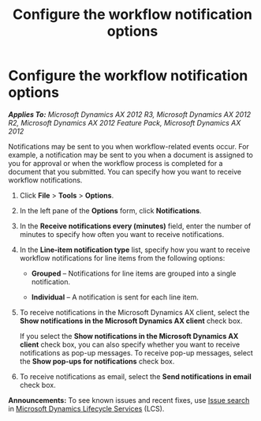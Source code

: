 ﻿---
title: Configure the workflow notification options
TOCTitle: Configure the workflow notification options
ms:assetid: 320b48c4-2507-4c2d-8b3d-ac55bb2ee375
ms:mtpsurl: https://technet.microsoft.com/en-us/library/Hh202047(v=AX.60)
ms:contentKeyID: 35949280
ms.date: 04/18/2014
mtps_version: v=AX.60
---

# Configure the workflow notification options 


_**Applies To:** Microsoft Dynamics AX 2012 R3, Microsoft Dynamics AX 2012 R2, Microsoft Dynamics AX 2012 Feature Pack, Microsoft Dynamics AX 2012_

Notifications may be sent to you when workflow-related events occur. For example, a notification may be sent to you when a document is assigned to you for approval or when the workflow process is completed for a document that you submitted. You can specify how you want to receive workflow notifications.

1.  Click **File** \> **Tools** \> **Options**.

2.  In the left pane of the **Options** form, click **Notifications**.

3.  In the **Receive notifications every (minutes)** field, enter the number of minutes to specify how often you want to receive notifications.

4.  In the **Line-item notification type** list, specify how you want to receive workflow notifications for line items from the following options:
    
      - **Grouped** – Notifications for line items are grouped into a single notification.
    
      - **Individual** – A notification is sent for each line item.

5.  To receive notifications in the Microsoft Dynamics AX client, select the **Show notifications in the Microsoft Dynamics AX client** check box.
    
    If you select the **Show notifications in the Microsoft Dynamics AX client** check box, you can also specify whether you want to receive notifications as pop-up messages. To receive pop-up messages, select the **Show pop-ups for notifications** check box.

6.  To receive notifications as email, select the **Send notifications in email** check box.

  
**Announcements:** To see known issues and recent fixes, use [Issue search](http://go.microsoft.com/fwlink/?linkid=389258) in [Microsoft Dynamics Lifecycle Services](http://go.microsoft.com/fwlink/?linkid=306505) (LCS).

